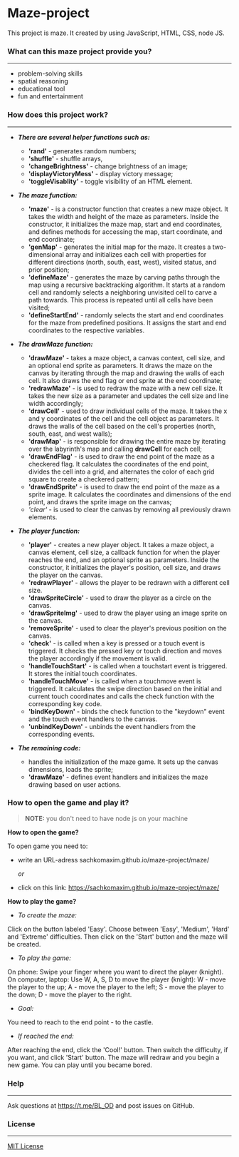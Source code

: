 # Maze-project

This project is maze. It created by using JavaScript, HTML, CSS, node JS.

### What can this maze project provide you?
<hr>

* problem-solving skills
* spatial reasoning
* educational tool
* fun and entertainment

### How does this project work?
<hr>

- ***There are several helper functions such as:***
    - **'rand'**  - generates random numbers; 
    - **'shuffle'** - shuffle arrays, 
    - **'changeBrightness'** - change brightness of an image;
    - **'displayVictoryMess'** - display victory message; 
    - **'toggleVisablity'** - toggle visibility of an HTML element.

- ***The maze function:***
    - **'maze'** - is a constructor function that creates a new maze object. It takes the width and height of the maze as parameters. Inside the constructor, it initializes the maze map, start and end coordinates, and defines methods for accessing the map, start coordinate, and end coordinate;
    * **'genMap'** - generates the initial map for the maze. It creates a two-dimensional array and initializes each cell with properties for different directions (north, south, east, west), visited status, and prior position;
    *  **'defineMaze'** - generates the maze by carving paths through the map using a recursive backtracking algorithm. It starts at a random cell and randomly selects a neighboring unvisited cell to carve a path towards. This process is repeated until all cells have been visited;
    *  **'defineStartEnd'** - randomly selects the start and end coordinates for the maze from predefined positions. It assigns the start and end coordinates to the respective variables.

- ***The drawMaze function:***
    - **'drawMaze'** - takes a maze object, a canvas context, cell size, and an optional end sprite as parameters. It draws the maze on the canvas by iterating through the map and drawing the walls of each cell. It also draws the end flag or end sprite at the end coordinate;
    * **'redrawMaze'** - is used to redraw the maze with a new cell size. It takes the new size as a parameter and updates the cell size and line width accordingly;
    * **'drawCell'** - used to draw individual cells of the maze. It takes the x and y coordinates of the cell and the cell object as parameters. It draws the walls of the cell based on the cell's properties (north, south, east, and west walls);
    * **'drawMap'** - is responsible for drawing the entire maze by iterating over the labyrinth's map and calling **drawCell** for each cell;
    * **'drawEndFlag'** - is used to draw the end point of the maze as a checkered flag. It calculates the coordinates of the end point, divides the cell into a grid, and alternates the color of each grid square to create a checkered pattern;
    * **'drawEndSprite'** - is used to draw the end point of the maze as a sprite image. It calculates the coordinates and dimensions of the end point, and draws the sprite image on the canvas;
    * **'clear*'* - is used to clear the canvas by removing all previously drawn elements.

- ***The player function:*** 
    - **'player'** - creates a new player object. It takes a maze object, a canvas element, cell size, a callback function for when the player reaches the end, and an optional sprite as parameters. Inside the constructor, it initializes the player's position, cell size, and draws the player on the canvas.
    * **'redrawPlayer'** - allows the player to be redrawn with a different cell size.
    * **'drawSpriteCircle'** - used to draw the player as a circle on the canvas.
    * **'drawSpriteImg'** - used to draw the player using an image sprite on the canvas.
    * **'removeSprite'** - used to clear the player's previous position on the canvas.
    * **'check'** - is called when a key is pressed or a touch event is triggered. It checks the pressed key or touch direction and moves the player accordingly if the movement is valid.
    * **'handleTouchStart'** - is called when a touchstart event is triggered. It stores the initial touch coordinates.
    * **'handleTouchMove'** - is called when a touchmove event is triggered. It calculates the swipe direction based on the initial and current touch coordinates and calls the check function with the corresponding key code.
    * **'bindKeyDown'** - binds the check function to the "keydown" event and the touch event handlers to the canvas.
    * **'unbindKeyDown'** - unbinds the event handlers from the corresponding events.

- ***The remaining code:*** 
    * handles the initialization of the maze game. It sets up the canvas dimensions, loads the sprite;
    * **'drawMaze'** - defines event handlers and initializes the maze drawing based on user actions.

### How to open the game and play it?
<pr>

> **NOTE:** you don't need to have node js on your machine

**How to open the game?**

To open game you need to:
* write an URL-adress sachkomaxim.github.io/maze-project/maze/
    
    *or*

* click on this link: https://sachkomaxim.github.io/maze-project/maze/

**How to play the game?**

  * *To create the maze:*
<pr>
Click on the button labeled 'Easy'. Choose between 'Easy', 'Medium', 'Hard' and 'Extreme' difficulties. Then click on the 'Start' button and the maze will be created.

  * *To play the game:*
<pr>
On phone:
<pr>
    Swipe your finger where you want to direct the player (knight).
<pr>
On computer, laptop:
<pr>
    Use W, A, S, D to move the player (knight):
<pr>
        W - move the player to the up;<pr>
        A - move the player to the left;<pr>
        S - move the player to the down;<pr>
        D - move the player to the right.
    
  * *Goal:*
<pr> 
You need to reach to the end point - to the castle.

  * *If reached the end:*
<pr>
After reaching the end, click the 'Cool!' button. Then switch the difficulty, if you want, and click 'Start' button. The maze will redraw and you begin a new game. You can play until you became bored.

### Help
<hr>

Ask questions at https://t.me/BL_OD and post issues on GitHub.

### License
<hr>

[MIT License](LICENSE)